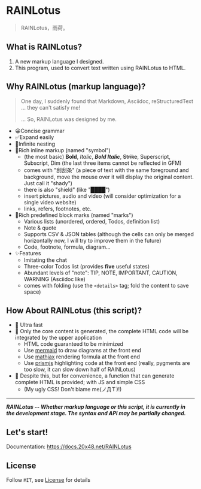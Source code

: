 # RAINLotus

> RAINLotus，雨荷。

## What is RAINLotus?

1. A new markup language I designed.
2. This program, used to convert text written using RAINLotus to HTML.

## Why RAINLotus (markup language)?

> One day, I suddenly found that Markdown, Asciidoc, reStructuredText ... they can't satisfy me!
>
> ... So, RAINLotus was designed by me.

* 😀Concise grammar
* ✅Expand easily
* 🔄Infinite nesting
* 🎨Rich inline markup (named "symbol")
    * (the most basic) **Bold**, *Italic*, ***Bold Italic***, ~~Strike~~, Superscript, Subscript, Dim (the last three items cannot be reflected in GFM)
    * comes with "刮刮条" (a piece of text with the same foreground and background, move the mouse over it will display the original content. Just call it "shady")
    * there is also "shield" (like "████")
    * insert pictures, audio and video (will consider optimization for a single video website)
    * links, refers, footnotes, etc.
* 🎉Rich predefined block marks (named "marks")
    * Various lists (unordered, ordered, Todos, definition list)
    * Note & quote
    * Supports CSV & JSON tables (although the cells can only be merged horizontally now, I will try to improve them in the future)
    * Code, footnote, formula, diagram...
* ✨Features
    * Imitating the chat
    * Three-color Todos list (provides **five** useful states)
    * Abundant levels of "note": TIP, NOTE, IMPORTANT, CAUTION, WARNING (Asciidoc like)
    * comes with folding (use the `<details>` tag; fold the content to save space)

## How About RAINLotus (this script)?

* 🚀 Ultra fast
* 🧬 Only the core content is generated, the complete HTML code will be integrated by the upper application
    * HTML code guaranteed to be minimized
    * Use [mermaid](https://mermaidjs.github.io/) to draw diagrams at the front end
    * Use [mathjax](https://www.mathjax.org/) rendering formula at the front end
    * Use [prismjs](https://prismjs.com/) highlighting code at the front end (really, pygments are too slow, it can slow down half of RAINLotus)
* 🤔 Despite this, but for convenience, a function that can generate complete HTML is provided; with JS and simple CSS
    * (My ugly CSS! Don't blame me(ノДＴ)!)

---

***RAINLotus -- Whether markup language or this script, it is currently in the development stage. The syntax and API may be partially changed.***

## Let's start!

Documentation: <https://docs.20x48.net/RAINLotus>

## License

Follow `MIT`, see [License](https://github.com/20x48/RAINLotus/blob/master/LICENSE) for details